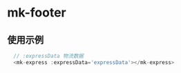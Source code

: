 # mk-footer

## 使用示例
```JavaScript
  // :expressData 物流数据
  <mk-express :expressData='expressData'></mk-express>
```
